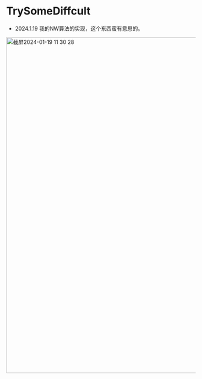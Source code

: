 # TrySomeDiffcult

- 2024.1.19
  我的NW算法的实现，这个东西蛮有意思的。
<img width="893" alt="截屏2024-01-19 11 30 28" src="https://github.com/OOAAHH/TrySomeDiffcult/assets/19518905/20e5747a-b0c2-47d0-9da9-a402c039a0c9">
